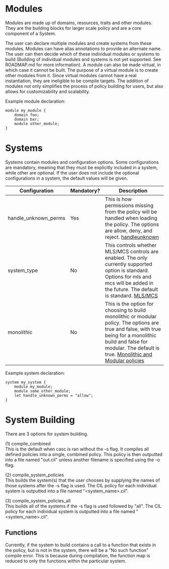 # Modules
Modules are made up of domains, resources, traits and other modules. They are
the building blocks for larger scale policy and are a core component of a System.

The user can declare multiple modules and create systems from these modules.
Modules can have alias annotations to provide an alternate name. The user can
then decide which of these individual modules or systems to build (Building of
individual modules and systems is not yet supported. See ROADMAP.md for more
information). A module can also be made virtual, in which case it cannot be
built. The purpose of a virtual module is to create other modules from it.
Since virtual modules cannot have a real instantiation, they are ineligible to
be compile targets. The addition of modules not only simplifies the process of
policy building for users, but also allows for customizability and scalability.

Example module declaration:

```
module my_module {
	domain foo;
	domain bar;
	module other_module;
}
```

# Systems
Systems contain modules and configuration options. Some configurations are
mandatory, meaning that they must be explicitly included in a system, while
other are optional. If the user does not include the optional configurations in
a system, the default values will be given.

Configuration | Mandatory? | Description
--------------|------------|-------------
handle_unknown_perms|Yes|This is how permissions missing from the policy will be handled when loading the policy. The options are allow, deny, and reject. [handleunknown](https://github.com/SELinuxProject/selinux/blob/master/secilc/docs/cil_policy_config_statements.md#handleunknown)
system_type|No|This controls whether MLS/MCS controls are enabled. The only currently supported option is standard. Options for mls and mcs will be added in the future. The default is standard. [MLS/MCS](https://github.com/SELinuxProject/selinux-notebook/blob/main/src/mls_mcs.md)
monolithic|No|This is the option for choosing to build monolithic or modular policy. The options are true and false, with true being for a monolithic build and false for modular. The default is true. [Monolithic and Modular policies](https://github.com/SELinuxProject/selinux-notebook/blob/main/src/types_of_policy.md#monolithic-policy)

Example system declaration:

```
system my_system {
	module my_module;
	module some_other_module;
	let handle_unknown_perms = "allow";
}
```

# System Building
There are 3 options for system building.

(1) compile_combined  
This is the default when casc is ran without the -s flag. It compiles all
defined policies into a single, combined policy. This policy is then outputted
into a file named "out.cil" unless another filename is specified using the -o
flag.

(2) compile_system_policies  
This builds the system(s) that the user chooses by supplying the names of those
systems after the -s flag is used. The CIL policy for each individual system is
outputted into a file named "\<system_name>.cil".

(3) compile_system_policies_all  
This builds all of the systems if the -s flag is used followed by "all".
The CIL policy for each individual system is outputted into a file named "\<system_name>.cil".

## Functions
Currently, if the system to build contains a call to a function that exists in
the policy, but is not in the system, there will be a "No such function"
compile error. This is because during compilation, the function map is reduced
to only the functions within the particular system.
